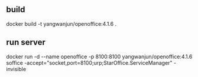 ## build
docker build -t yangwanjun/openoffice:4.1.6 .
## run server
docker run -d --name openoffice -p 8100:8100 yangwanjun/openoffice:4.1.6 soffice -accept="socket,port=8100;urp;StarOffice.ServiceManager" -invisible